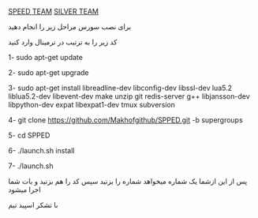 [SPEED TEAM](https://telegram.me/speed_tg_ch)
[SILVER TEAM](https://telegram.me/silver_team)


برای نصب سورس مراحل زیر را انجام دهید



کد زیر را به ترتیب در ترمینال وارد کنید

1- sudo apt-get update

2- sudo apt-get upgrade

3- sudo apt-get install libreadline-dev libconfig-dev libssl-dev lua5.2 liblua5.2-dev libevent-dev make unzip git redis-server g++ libjansson-dev libpython-dev expat libexpat1-dev tmux subversion

4- git clone https://github.com/Makhofgithub/SPPED.git -b supergroups

5- cd SPPED

6- ./launch.sh install

7- ./launch.sh 

پس از این ازشما یک شماره میخواهد 
شماره را بزنید
سپس کد را هم بزنید
و بات شما اجرا میشود


با تشکر 
اسپید تیم
